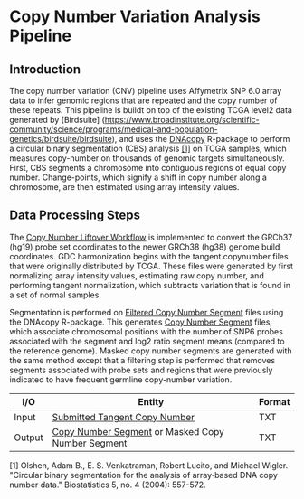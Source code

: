 # Copy Number Variation Analysis Pipeline

## Introduction

The copy number variation (CNV) pipeline uses Affymetrix SNP 6.0 array data to infer genomic regions that are repeated and the copy number of these repeats. This pipeline is buildt on top of the existing TCGA level2 data generated by [Birdsuite] (https://www.broadinstitute.org/scientific-community/science/programs/medical-and-population-genetics/birdsuite/birdsuite), and uses the [DNAcopy](http://www.bioconductor.org/packages/release/bioc/html/DNAcopy.html) R-package to perform a circular binary segmentation (CBS) analysis [[1]](http://biostatistics.oxfordjournals.org/content/5/4/557.short) on TCGA samples, which measures copy-number on thousands of genomic targets simultaneously. First, CBS segments a chromosome into contiguous regions of equal copy number. Change-points, which signify a shift in copy number along a chromosome, are then estimated using array intensity values.   


## Data Processing Steps
The [Copy Number Liftover Workflow](Data_Dictionary/viewer/#?view=table-definition-view&id=copy_number_liftover_workflow) is implemented to convert the GRCh37 (hg19) probe set coordinates to the newer GRCh38 (hg38) genome build coordinates. GDC harmonization begins with the tangent.copynumber files that were originally distributed by TCGA. These files were generated by first normalizing array intensity values, estimating raw copy number, and performing tangent normalization, which subtracts variation that is found in a set of normal samples.   

Segmentation is performed on [Filtered Copy Number Segment](Data_Dictionary/viewer/#?view=table-definition-view&id=filtered_copy_number_segment) files using the DNAcopy R-package. This generates [Copy Number Segment](Data_Dictionary/viewer/#?view=table-definition-view&id=copy_number_segment) files, which associate chromosomal positions with the number of SNP6 probes associated with the segment and log2 ratio segment means (compared to the reference genome). Masked copy number segments are generated with the same method except that a filtering step is performed that removes segments associated with probe sets and regions that were previously indicated to have frequent germline copy-number variation.


| I/O | Entity | Format |
|---|---|---|
| Input | [Submitted Tangent Copy Number](Data_Dictionary/viewer/#?view=table-definition-view&id=submitted_tangent_copy_number) |  TXT |
| Output | [Copy Number Segment](Data_Dictionary/viewer/#?view=table-definition-view&id=copy_number_segment) or Masked Copy Number Segment | TXT  |

[1] Olshen, Adam B., E. S. Venkatraman, Robert Lucito, and Michael Wigler. "Circular binary segmentation for the analysis of array‐based DNA copy number data." Biostatistics 5, no. 4 (2004): 557-572.
